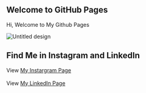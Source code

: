## Welcome to GitHub Pages

Hi, Welcome to My Github Pages

![Untitled design](https://user-images.githubusercontent.com/74419099/164911191-885dcec3-5bb4-4bb2-99b5-6955baebad6c.png)

## Find Me in Instagram and LinkedIn
View [My Instargram Page](https://www.instagram.com/t__garrr/?hl=en)
<br><br>
View [My LinkedIn Page](https://www.linkedin.com/in/tegar-abdillah-4aa749221/)


